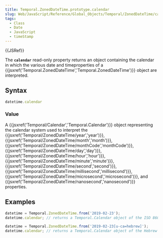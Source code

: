 ```yaml
---
title: Temporal.ZonedDateTime.prototype.calendar
slug: Web/JavaScript/Reference/Global_Objects/Temporal/ZonedDateTime/calendar
tags:
  - Class
  - Date
  - JavaScript
  - timeStamp
---
```

{{JSRef}}

The **`calendar`** read-only property returns an object containing the calendar
in which the various date and timeproperties of a
{{jsxref('Temporal.ZonedDateTime','Temporal.ZonedDateTime')}}
object are interpreted.

## Syntax

```js
datetime.calendar
```

### Value

A {{jsxref('Temporal/Calendar','Temporal.Calendar')}} object
representing the calendar system used to interpret the
{{jsxref('Temporal/ZonedDateTime/year','year')}},
{{jsxref('Temporal/ZonedDateTime/month','month')}},
{{jsxref('Temporal/ZonedDateTime/monthCode','monthCode')}},
{{jsxref('Temporal/ZonedDateTime/day','day')}},
{{jsxref('Temporal/ZonedDateTime/hour','hour')}},
{{jsxref('Temporal/ZonedDateTime/minute','minute')}},
{{jsxref('Temporal/ZonedDateTime/second','second')}},
{{jsxref('Temporal/ZonedDateTime/millisecond','millisecond')}},
{{jsxref('Temporal/ZonedDateTime/microsecond','microsecond')}},
and
{{jsxref('Temporal/ZonedDateTime/nanosecond','nanosecond')}}
properties.

## Examples

```js
datetime = Temporal.ZonedDateTime.from('2019-02-23');
datetime.calendar; // returns a Temporal.Calendar object of the ISO 8601 calendar

datetime = Temporal.ZonedDateTime.from('2019-02-23[u-ca=hebrew]');
datetime.calendar; // returns a Temporal.Calendar object of the Hebrew calendar
```
